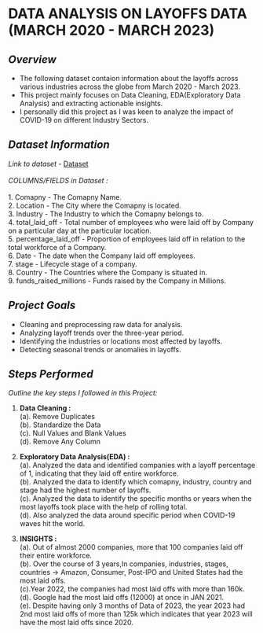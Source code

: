 # **DATA ANALYSIS ON LAYOFFS DATA (MARCH 2020 - MARCH 2023)**

## *Overview*
- The following dataset contaion information about the layoffs across various industries across the globe from March 2020 - March 2023.
- This project mainly focuses on Data Cleaning, EDA(Exploratory Data Analysis) and extracting actionable insights.
- I personally did this project as I was keen to analyze the impact of COVID-19 on different Industry Sectors.

## *Dataset Information*
_Link to dataset_ - [Dataset](https://www.kaggle.com/datasets/swaptr/layoffs-2022) <br>
<br>
_*COLUMNS/FIELDS in Dataset :*_ <br>
<br>
      1. Comapny - The Comapny Name.<br>
      2. Location - The City where the Comapny is located.<br>
      3. Industry - The Industry to which the Comapny belongs to.<br>
      4. total_laid_off - Total number of employees who were laid off by Company on a particular day at the particular location.<br>
      5. percentage_laid_off - Proportion of employees laid off in relation to the total workforce of a Company.<br>
      6. Date - The date when the Company laid off employees.<br>
      7. stage - Lifecycle stage of a company.<br>
      8. Country - The Countries where the Company is situated in.<br>
      9. funds_raised_millions - Funds raised by the Company in Millions.<br>


## *Project Goals*

- Cleaning and preprocessing raw data for analysis.
- Analyzing layoff trends over the three-year period.
- Identifying the industries or locations most affected by layoffs.
- Detecting seasonal trends or anomalies in layoffs.


## *Steps Performed*
_Outline the key steps I followed in this Project:_ <br>

1. **Data Cleaning :** <br>
 (a). Remove Duplicates<br>
 (b). Standardize the Data<br>
 (c). Null Values and Blank Values<br>
 (d). Remove Any Column<br>

2. **Exploratory Data Analysis(EDA) :** <br>
 (a). Analyzed the data and identified companies with a layoff percentage of 1, indicating that they laid off entire workforce.<br>
 (b). Analyzed the data to identify which comapny, industry, country and stage had the highest number of layoffs.<br>
 (c). Analyzed the data to identify the specific months or years when the most layoffs took place with the help of rolling total.<br>
 (d). Also analyzed the data around specific period when COVID-19 waves hit the world.<br>

3. **INSIGHTS :** <br>
   (a). Out of almost 2000 companies, more that 100 companies laid off their entire workforce.<br>
   (b). Over the course of 3 years,In companies, industries, stages, countries -> Amazon, Consumer, Post-IPO and United States had the most laid offs.<br>
   (c).Year 2022, the companies had most laid offs with more than 160k.<br>
   (d). Google had the most laid offs (12000) at once in JAN 2021.<br>
   (e). Despite having only 3 months of Data of 2023, the year 2023 had 2nd most laid offs of more than 125k which indicates that year 2023 will have the most laid offs since 2020.<br>
